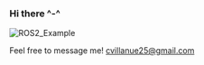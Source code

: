 ### Hi there ^-^

![ROS2_Example](https://github.com/cvillanue/cvillanue/assets/100804248/d44b307c-db53-4acb-9e7a-0948739381b5)



Feel free to message me! cvillanue25@gmail.com
